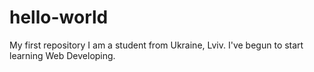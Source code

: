 # hello-world
My first repository
I am a student from Ukraine, Lviv. I've begun to start learning Web Developing.
